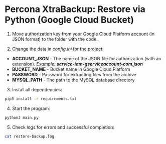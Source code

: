 # Percona XtraBackup: Restore via Python (Google Cloud Bucket)

1. Move authorization key from your Google Cloud Platform account (in JSON format) to the folder with the code.

2. Change the data in *config.ini* for the project:

- **ACCOUNT_JSON** - The name of the JSON file for authorization (with an extension). *Example:* ***service-iam-gserviceaccount-com.json***
- **BUCKET_NAME** - Bucket name in Google Cloud Platform
- **PASSWORD** - Password for extracting files from the archive
- **MYSQL_PATH** - The path to the MySQL database directory

3. Install all dependencies:

```sh
pip3 install -r requirements.txt  
```

4. Start the program:

```sh
python3 main.py
```

5. Check logs for errors and successful completion:
```sh
cat restore-backup.log
```
